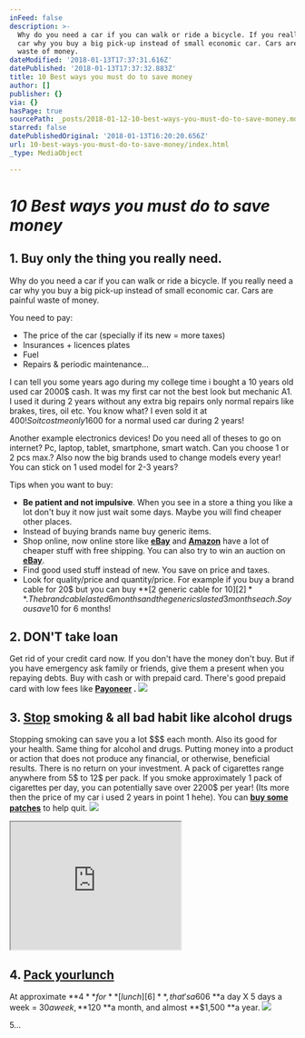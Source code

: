 ```yaml
---
inFeed: false
description: >-
  Why do you need a car if you can walk or ride a bicycle. If you really need a
  car why you buy a big pick-up instead of small economic car. Cars are painful
  waste of money.
dateModified: '2018-01-13T17:37:31.616Z'
datePublished: '2018-01-13T17:37:32.883Z'
title: 10 Best ways you must do to save money
author: []
publisher: {}
via: {}
hasPage: true
sourcePath: _posts/2018-01-12-10-best-ways-you-must-do-to-save-money.md
starred: false
datePublishedOriginal: '2018-01-13T16:20:20.656Z'
url: 10-best-ways-you-must-do-to-save-money/index.html
_type: MediaObject

---
```

# _**10 Best ways you must do to save money**_

## 1\. Buy only the thing you **really** need.

Why do you need a car if you can walk or ride a bicycle. If you really need a car why you buy a big pick-up instead of small economic car. Cars are painful waste of money.

You need to pay:

* The price of the car (specially if its new = more taxes)
* Insurances + licences plates
* Fuel
* Repairs & periodic maintenance...

I can tell you some years ago during my college time i bought a 10 years old used car 2000$ cash. It was my first car not the best look but mechanic A1\. I used it during 2 years without any extra big repairs only normal repairs like brakes, tires, oil etc. You know what? I even sold it at 400$! So it cost me only 1600$ for a normal used car during 2 years!

Another example electronics devices! Do you need all of theses to go on internet? Pc, laptop, tablet, smartphone, smart watch. Can you choose 1 or 2 pcs max.? Also now the big brands used to change models every year! You can stick on 1 used model for 2-3 years?

Tips when you want to buy:

* **Be patient and not impulsive**. When you see in a store a thing you like a lot don't buy it now just wait some days. Maybe you will find cheaper other places.
* Instead of buying brands name buy generic items.
* Shop online, now online store like **[eBay][0]** and **[Amazon][1]** have a lot of cheaper stuff with free shipping. You can also try to win an auction on **[eBay][0]**.
* Find good used stuff instead of new. You save on price and taxes.
* Look for quality/price and quantity/price. For example if you buy a brand cable for 20$ but you can buy **[2 generic cable for 10$][2]**. The brand cable lasted 6 months and the generics lasted 3 months each. So you save 10$ for 6 months!

## 2\. **DON'T** take loan

Get rid of your credit card now. If you don't have the money don't buy. But if you have emergency ask family or friends, give them a present when you repaying debts. Buy with cash or with prepaid card. There's good prepaid card with low fees like **[Payoneer][3] .**
![](https://the-grid-user-content.s3-us-west-2.amazonaws.com/f16db558-d847-4612-8772-c97849d73a6b.png)

## 3\. **[Stop][4]** smoking & all bad habit like alcohol drugs

Stopping smoking can save you a lot $$$ each month. Also its good for your health. Same thing for alcohol and drugs. Putting money into a product or action that does not produce any financial, or otherwise, beneficial results. There is no return on your investment. A pack of cigarettes range anywhere from 5$ to 12$ per pack. If you smoke approximately 1 pack of cigarettes per day, you can potentially save over 2200$ per year! (Its more then the price of my car i used 2 years in point 1 hehe). You can **[buy some patches][5]** to help quit.
![](https://the-grid-user-content.s3-us-west-2.amazonaws.com/65afd5d9-feec-400a-abde-0528ab7aa1cd.png)

<iframe src="https://the-grid.github.io/ed-userhtml/?g=eJztk8Fy0zAQhu99iowPvqWRZMmWSl0GmA6hJSRQypSTR5bWiagtB0nBlKfHcZK2d5jpJTftv7v_7uibPTeVkw2MfHioIY86o8PqDBO0_v1qBWa5CmeEboNo1Ei3NHYoyCN0iHdFg-CVa-va2GUe2TYaDb5l6zS4XdqpPJpMOj-28lQ28k9rx1L7Bx-gOVVtM-mtlxD85OfrG3C_jIJv4LxpbU4QyhAnJJ5buLrJcTxfg5Nhm3oP4Y2ehqaOZ9LdQ1jUUkF-exP7duP6l_exgyqXvvC-qE0RTB1LXYSHNeRr1-qNCr1s7-PgpLrvdy-Mzn9Ib7wfExQ3g-l6MN2t3Nstt4P7EYPcgA35W4Su52Imppdx32r9c2Hr_kHnJeGQYSYYljRNhMSYcihlxjGtuBZJ7FdtV-y_K7gNDI1FuwbrC2MLC13RGavbbshGF-eTHbmLk5PzI8P_whBnXxfi8vqJ4UHYMxRCcZSwpFRcA6qwlgkVCRdclpmmJT0yfHmGt7Pp_Cp998TwIOwZYoy5yHClaaqBJVRyqWgpFWI0Y5SSI8OXZ4jZlzu0-P7sDvfC4Q6TjAuNiKKZTlOeUFJpjCRmmmkl0_LI8MUZpnefP04_icUjw0dhzzClKcrSEstKA2UkYYITxjSpeFLKlIl_YPgX_KkTdQ" height="225" style=""></iframe>

## 4\. [Pack your][6]**[lunch][6]**

At approximate **$4 **for **[lunch][6]**, that's a 60% savings over eating out. If you save **$6 **a day X 5 days a week = $30 a week, **$120 **a month, and almost **$1,500 **a year.
![](https://the-grid-user-content.s3-us-west-2.amazonaws.com/214ac062-88c1-4479-bf5f-680628290949.png)

5...

[0]: https://rover.ebay.com/rover/1/711-53200-19255-0/1?ff3=4&toolid=11800&pub=5575272753&campid=5338042010&mpre=https%3A%2F%2Fwww.ebay.com%2Fdeals
[1]: https://www.amazon.com/gp/goldbox/ref=as_li_ss_tl?ie=UTF8&linkCode=ll2&tag=jasiss-20&linkId=029d88538e9d8e2329346dc5fd7d6d2c
[2]: https://rover.ebay.com/rover/1/711-53200-19255-0/1?ff3=4&toolid=11800&pub=5575272753&campid=5338042010&mpre=https%3A%2F%2Fwww.ebay.com%2Fitm%2F132384615490
[3]: https://share.payoneer.com/nav/isI1sI-VDZgy1ZnZuvk9nhS_obDzq2Twoz76apWTQcZpV-CW3QME9To1_TJIobuAYJMNnKgSkmmGHEcSFr4OsQ2
[4]: https://www.amazon.com/s/ref=as_li_ss_tl?url=search-alias=aps&field-keywords=smoking+patches&linkCode=ll2&tag=jasiss-20&linkId=7e35e85bef215e0b8d29410ee15007b8
[5]: https://rover.ebay.com/rover/1/711-53200-19255-0/1?ff3=4&toolid=11800&pub=5575272753&campid=5338042010&mpre=https%3A%2F%2Fwww.ebay.com%2Fsch%2Fi.html%3F_from%3DR40%26_sacat%3D0%26_nkw%3Dsmoking%2Bpatches%26_sop%3D12
[6]: https://rover.ebay.com/rover/1/711-53200-19255-0/1?ff3=4&toolid=11800&pub=5575272753&campid=5338042010&mpre=https%3A%2F%2Fwww.ebay.com%2Fsch%2Fi.html%3F_from%3DR40%26_sacat%3D0%26_nkw%3Dlunch%26_sop%3D12